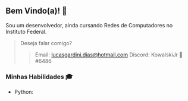 ## Bem Vindo(a)! :wave:

Sou um desenvolvedor, ainda cursando Redes de Computadores no Instituto Federal.

> Deseja falar comigo?
>> Email: [lucasgardini.dias@hotmail.com](mailto:lucasgardini.dias@hotmail.com)
>> Discord: KowalskiJr 🐧#6486

### Minhas Habilidades :mortar_board:
- Python: 
